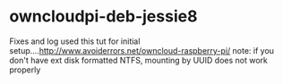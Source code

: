 # owncloudpi-deb-jessie8
Fixes and log
used this tut for initial setup....http://www.avoiderrors.net/owncloud-raspberry-pi/
  note: if you don't have ext disk formatted NTFS, mounting by UUID does not work properly
  
